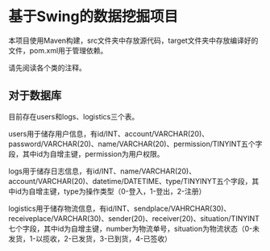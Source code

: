 # 基于Swing的数据挖掘项目

本项目使用Maven构建，src文件夹中存放源代码，target文件夹中存放编译好的文件，pom.xml用于管理依赖。

请先阅读各个类的注释。

## 对于数据库

目前存在users和logs、logistics三个表。

users用于储存用户信息，有id/INT、account/VARCHAR(20)、password/VARCHAR(20)、name/VARCHAR(20)、permission/TINYINT五个字段，其中id为自增主键，permission为用户权限。

logs用于储存日志信息，有id/INT、name/VARCHAR(20)、account/VARCHAR(20)、datetime/DATETIME、type/TINYINYT五个字段，其中id为自增主键，type为操作类型（0-登入，1-登出，2-注册）

logistics用于储存物流信息，有id/INT、sendplace/VAHRCHAR(30)、receiveplace/VARCHAR(30)、sender(20)、receiver(20)、situation/TINYINT七个字段，其中id为自增主键，number为物流单号，situation为物流状态（0-未发货，1-以揽收，2-已发货，3-已到货，4-已签收）

